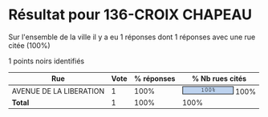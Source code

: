 # Résultat pour 136-CROIX CHAPEAU

Sur l'ensemble de la ville il y a eu 1 réponses dont 1 réponses avec une rue citée (100%)

1 points noirs identifiés

| Rue | Vote | % réponses | % Nb rues cités|
|-----|------|------------|----------------|
| AVENUE DE LA LIBERATION | 1 | 100% | <img src="../../img/bar_100.gif" />&nbsp;100%|
| **Total** | 1 | 100% | 100%|
